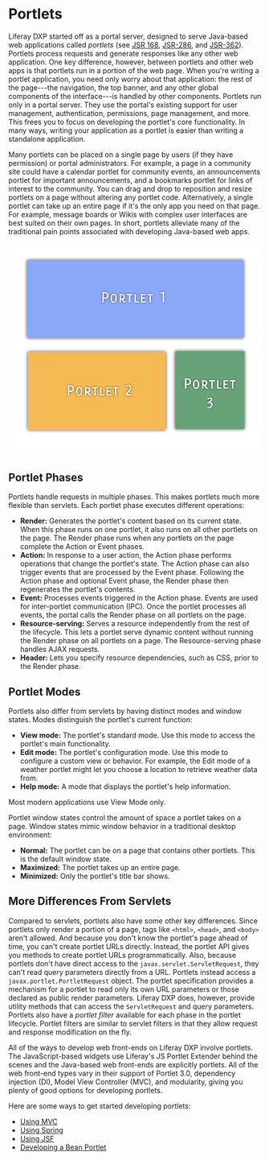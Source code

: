 # Portlets

Liferay DXP started off as a portal server, designed to serve Java-based web applications called *portlets* (see [JSR 168](https://jcp.org/en/jsr/detail?id=168), [JSR-286](https://jcp.org/en/jsr/detail?id=286), and [JSR-362](https://jcp.org/en/jsr/detail?id=362)). Portlets process requests and generate responses like any other web application. One key difference, however, between portlets and other web apps is that portlets run in a portion of the web page. When you're writing a portlet application, you need only worry about that application: the rest of the page---the navigation, the top banner, and any other global components of the interface---is handled by other components. Portlets run only in a portal server. They use the portal's existing support for user management, authentication, permissions, page management, and more. This frees you to focus on developing the portlet's core functionality. In many ways, writing your application as a portlet is easier than writing a standalone application.

Many portlets can be placed on a single page by users (if they have permission) or portal administrators. For example, a page in a community site could have a calendar portlet for community events, an announcements portlet for important announcements, and a bookmarks portlet for links of interest to the community. You can drag and drop to reposition and resize portlets on a page without altering any portlet code. Alternatively, a single portlet can take up an entire page if it's the only app you need on that page. For example, message boards or Wikis with complex user interfaces are best suited on their own pages. In short, portlets alleviate many of the traditional pain points associated with developing Java-based web apps.

![You can place multiple portlets on a single page.](./portlets/images/01.png)

## Portlet Phases 

Portlets handle requests in multiple phases. This makes portlets much more flexible than servlets. Each portlet phase executes different operations:

* **Render:** Generates the portlet's content based on its current state. When this phase runs on one portlet, it also runs on all other portlets on the page. The Render phase runs when any portlets on the page complete the Action or Event phases.
* **Action:** In response to a user action, the Action phase performs operations that change the portlet's state. The Action phase can also trigger events that are processed by the Event phase. Following the Action phase and optional Event phase, the Render phase then regenerates the portlet's contents.
* **Event:** Processes events triggered in the Action phase. Events are used for inter-portlet communication (IPC). Once the portlet processes all events, the portal calls the Render phase on all portlets on the page.
* **Resource-serving:** Serves a resource independently from the rest of the lifecycle. This lets a portlet serve dynamic content without running the Render phase on all portlets on a page. The Resource-serving phase handles AJAX requests.
* **Header:** Lets you specify resource dependencies, such as CSS, prior to the Render phase.

## Portlet Modes

Portlets also differ from servlets by having distinct modes and window states. Modes distinguish the portlet's current function:

* **View mode:** The portlet's standard mode. Use this mode to access the portlet's main functionality.
* **Edit mode:** The portlet's configuration mode. Use this mode to configure a custom view or behavior. For example, the Edit mode of a weather portlet might let you choose a location to retrieve weather data from.
* **Help mode:** A mode that displays the portlet's help information.

Most modern applications use View Mode only.

Portlet window states control the amount of space a portlet takes on a page. Window states mimic window behavior in a traditional desktop environment:

* **Normal:** The portlet can be on a page that contains other portlets. This is the default window state.
* **Maximized:** The portlet takes up an entire page.
* **Minimized:** Only the portlet's title bar shows.

## More Differences From Servlets

Compared to servlets, portlets also have some other key differences. Since portlets only render a portion of a page, tags like `<html>`, `<head>`, and `<body>` aren't allowed. And because you don't know the portlet's page ahead of time, you can't create portlet URLs directly. Instead, the portlet API gives you methods to create portlet URLs programmatically. Also, because portlets don't have direct access to the `javax.servlet.ServletRequest`, they can't read query parameters directly from a URL. Portlets instead access a `javax.portlet.PortletRequest` object. The portlet specification provides a mechanism for a portlet to read only its own URL parameters or those declared as public render parameters. Liferay DXP does, however, provide utility methods that can access the `ServletRequest` and query parameters. Portlets also have a *portlet filter* available for each phase in the portlet lifecycle. Portlet filters are similar to servlet filters in that they allow request and response modification on the fly.

All of the ways to develop web front-ends on Liferay DXP involve portlets. The JavaScript-based widgets use Liferay's JS Portlet Extender behind the scenes and the Java-based web front-ends are explicitly portlets. All of the web front-end types vary in their support of Portlet 3.0, dependency injection (DI), Model View Controller (MVC), and modularity, giving you plenty of good options for developing portlets.

Here are some ways to get started developing portlets:

* [Using MVC](./using-mvc.md)
* [Using Spring](./using-spring.md)
* [Using JSF](./using-jsf.md)
* [Developing a Bean Portlet](./developing-a-bean-portlet.md)